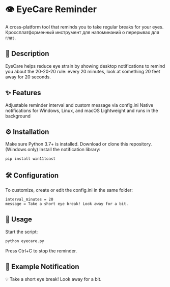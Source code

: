 # 👁️ EyeCare Reminder
A cross-platform tool that reminds you to take regular breaks for your eyes.
Кроссплатформенный инструмент для напоминаний о перерывах для глаз.

## 📝 Description
EyeCare helps reduce eye strain by showing desktop notifications to remind you about the 20-20-20 rule: every 20 minutes, look at something 20 feet away for 20 seconds.

## ✨ Features
Adjustable reminder interval and custom message via config.ini
Native notifications for Windows, Linux, and macOS
Lightweight and runs in the background

## ⚙️ Installation
Make sure Python 3.7+ is installed.
Download or clone this repository.
(Windows only) Install the notification library:

```bash
pip install win11toast
```

## 🛠️ Configuration
To customize, create or edit the config.ini in the same folder:

```[Settings]
interval_minutes = 20
message = Take a short eye break! Look away for a bit.
```


## 🚀 Usage
Start the script:

```bash
python eyecare.py
```
Press Ctrl+C to stop the reminder.

## 🔔 Example Notification
💡 Take a short eye break! Look away for a bit.